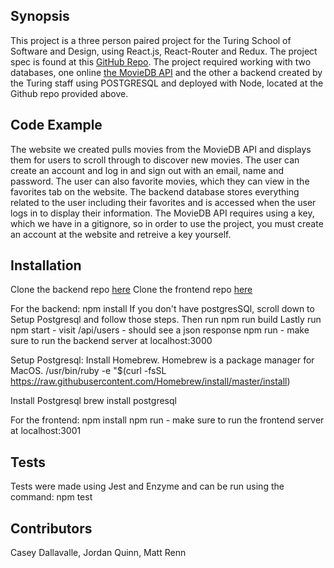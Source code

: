## Synopsis

This project is a three person paired project for the Turing School of Software and Design, using React.js, React-Router and Redux. The project spec is found at this [GitHub Repo](https://github.com/turingschool-examples/movie-tracker). The project required working with two databases, one online [the MovieDB API](https://www.themoviedb.org/documentation/api) and the other a backend created by the Turing staff using POSTGRESQL and deployed with Node, located at the Github repo provided above. 

## Code Example

The website we created pulls movies from the MovieDB API and displays them for users to scroll through to discover new movies. The user can create an account and log in and sign out with an email, name and password. The user can also favorite movies, which they can view in the favorites tab on the website. The backend database stores everything related to the user including their favorites and is accessed when the user logs in to display their information. The MovieDB API requires using a key, which we have in a gitignore, so in order to use the project, you must create an account at the website and retreive a key yourself.

## Installation

Clone the backend repo [here](https://github.com/turingschool-examples/movie-tracker)
Clone the frontend repo [here](https://github.com/JordanPQuinn/movie-tracker)

For the backend:
  npm install
  If you don't have postgresSQl, scroll down to Setup Postgresql and follow those steps.
  Then run npm run build
  Lastly run npm start - visit /api/users - should see a json response
  npm run - make sure to run the backend server at localhost:3000
  
Setup Postgresql:
  Install Homebrew. Homebrew is a package manager for MacOS.
    /usr/bin/ruby -e "$(curl -fsSL https://raw.githubusercontent.com/Homebrew/install/master/install)

  Install Postgresql
    brew install postgresql
  
For the frontend:
  npm install
  npm run - make sure to run the frontend server at localhost:3001

## Tests

Tests were made using Jest and Enzyme and can be run using the command: npm test

## Contributors

Casey Dallavalle,
Jordan Quinn,
Matt Renn